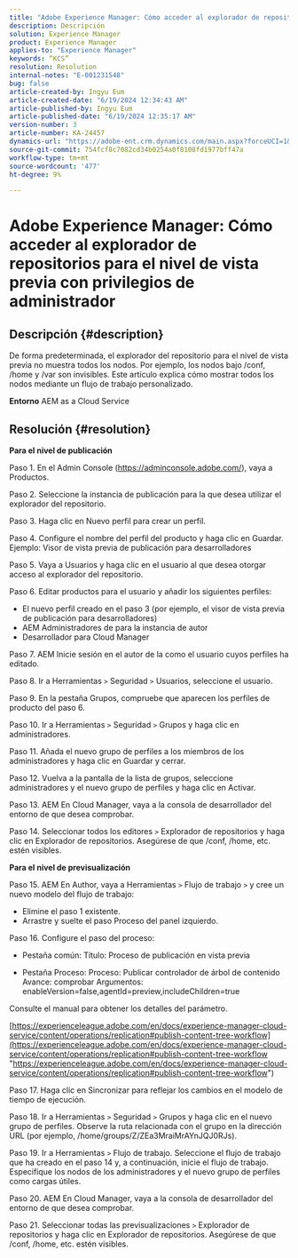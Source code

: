 ```yaml
---
title: "Adobe Experience Manager: Cómo acceder al explorador de repositorios para el nivel de vista previa con privilegios de administrador"
description: Descripción
solution: Experience Manager
product: Experience Manager
applies-to: "Experience Manager"
keywords: “KCS”
resolution: Resolution
internal-notes: "E-001231548"
bug: false
article-created-by: Ingyu Eum
article-created-date: "6/19/2024 12:34:43 AM"
article-published-by: Ingyu Eum
article-published-date: "6/19/2024 12:35:17 AM"
version-number: 3
article-number: KA-24457
dynamics-url: "https://adobe-ent.crm.dynamics.com/main.aspx?forceUCI=1&pagetype=entityrecord&etn=knowledgearticle&id=c511afb5-d32d-ef11-840a-6045bd029b18"
source-git-commit: 754fcf8c7082cd34b0254a0f8108fd1977bff47a
workflow-type: tm+mt
source-wordcount: '477'
ht-degree: 9%

---
```


# Adobe Experience Manager: Cómo acceder al explorador de repositorios para el nivel de vista previa con privilegios de administrador

## Descripción {#description}


De forma predeterminada, el explorador del repositorio para el nivel de vista previa no muestra todos los nodos. Por ejemplo, los nodos bajo /conf, /home y /var son invisibles. Este artículo explica cómo mostrar todos los nodos mediante un flujo de trabajo personalizado.

<b>Entorno</b>
AEM as a Cloud Service


## Resolución {#resolution}


<b>Para el nivel de publicación</b>

Paso 1. En el Admin Console (https://adminconsole.adobe.com/), vaya a Productos.

Paso 2. Seleccione la instancia de publicación para la que desea utilizar el explorador del repositorio.

Paso 3. Haga clic en Nuevo perfil para crear un perfil.

Paso 4. Configure el nombre del perfil del producto y haga clic en Guardar.
Ejemplo: Visor de vista previa de publicación para desarrolladores

Paso 5. Vaya a Usuarios y haga clic en el usuario al que desea otorgar acceso al explorador del repositorio.

Paso 6. Editar productos para el usuario y añadir los siguientes perfiles:
- El nuevo perfil creado en el paso 3 (por ejemplo, el visor de vista previa de publicación para desarrolladores)
- AEM Administradores de para la instancia de autor
- Desarrollador para Cloud Manager

Paso 7. AEM Inicie sesión en el autor de la como el usuario cuyos perfiles ha editado.

Paso 8. Ir a Herramientas `>`  Seguridad `>`  Usuarios, seleccione el usuario.

Paso 9. En la pestaña Grupos, compruebe que aparecen los perfiles de producto del paso 6.

Paso 10. Ir a Herramientas `>`  Seguridad `>`  Grupos y haga clic en administradores.

Paso 11. Añada el nuevo grupo de perfiles a los miembros de los administradores y haga clic en Guardar y cerrar.

Paso 12. Vuelva a la pantalla de la lista de grupos, seleccione administradores y el nuevo grupo de perfiles y haga clic en Activar.

Paso 13. AEM En Cloud Manager, vaya a la consola de desarrollador del entorno de que desea comprobar.

Paso 14. Seleccionar todos los editores `>`  Explorador de repositorios y haga clic en Explorador de repositorios.
Asegúrese de que /conf, /home, etc. estén visibles.

<b>Para el nivel de previsualización</b>

Paso 15. AEM En Author, vaya a Herramientas `>`  Flujo de trabajo `>`  y cree un nuevo modelo del flujo de trabajo:
- Elimine el paso 1 existente.
- Arrastre y suelte el paso Proceso del panel izquierdo.

Paso 16. Configure el paso del proceso:

- Pestaña común: Título: Proceso de publicación en vista previa

- Pestaña Proceso: Proceso: Publicar controlador de árbol de contenido Avance: comprobar Argumentos: enableVersion=false,agentId=preview,includeChildren=true

Consulte el manual para obtener los detalles del parámetro.

[https://experienceleague.adobe.com/en/docs/experience-manager-cloud-service/content/operations/replication#publish-content-tree-workflow](https://experienceleague.adobe.com/en/docs/experience-manager-cloud-service/content/operations/replication#publish-content-tree-workflow "https://experienceleague.adobe.com/en/docs/experience-manager-cloud-service/content/operations/replication#publish-content-tree-workflow")



Paso 17. Haga clic en Sincronizar para reflejar los cambios en el modelo de tiempo de ejecución.

Paso 18. Ir a Herramientas `>`  Seguridad `>`  Grupos y haga clic en el nuevo grupo de perfiles.
Observe la ruta relacionada con el grupo en la dirección URL (por ejemplo, /home/groups/Z/ZEa3MraiMrAYnJQJ0RJs).

Paso 19. Ir a Herramientas `>`  Flujo de trabajo. Seleccione el flujo de trabajo que ha creado en el paso 14 y, a continuación, inicie el flujo de trabajo.
Especifique los nodos de los administradores y el nuevo grupo de perfiles como cargas útiles.

Paso 20. AEM En Cloud Manager, vaya a la consola de desarrollador del entorno de que desea comprobar.

Paso 21. Seleccionar todas las previsualizaciones `>`  Explorador de repositorios y haga clic en Explorador de repositorios.
Asegúrese de que /conf, /home, etc. estén visibles.
